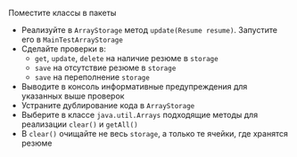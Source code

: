 Поместите классы в пакеты
- Реализуйте в `ArrayStorage` метод `update(Resume resume)`. Запустите его в `MainTestArrayStorage`
- Сделайте проверки в:
    - `get`, `update`, `delete` на наличие резюме в `storage`
    - `save` на отсутствие резюме в `storage`
    - `save` на переполнение `storage`
- Выводите в консоль информативные предупреждения для указанных выше проверок
- Устраните дублирование кода в `ArrayStorage`
- Выберите в классе `java.util.Arrays` подходящие методы для реализации `clear()` и `getAll()`
- В `clear()` очищайте не весь `storage`, а только те ячейки, где хранятся резюме